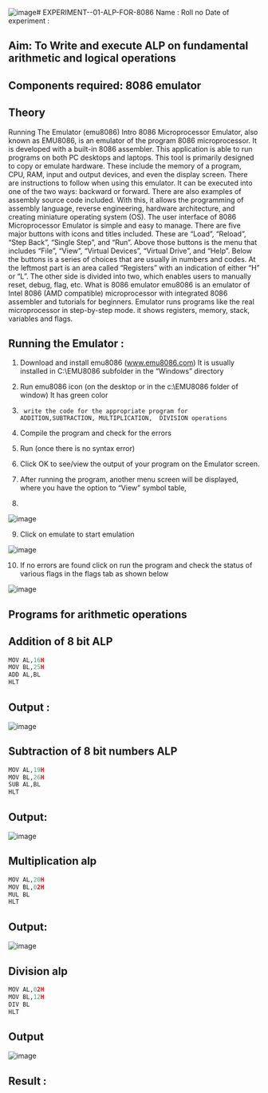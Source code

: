 
![image](https://github.com/user-attachments/assets/178ef5b3-6e69-4271-b5c7-8f3674a2444e)# EXPERIMENT--01-ALP-FOR-8086
Name :
Roll no 
Date of experiment :





## Aim: To Write and execute ALP on fundamental arithmetic and logical operations
## Components required: 8086  emulator 
## Theory 
Running The Emulator (emu8086) Intro 8086 Microprocessor Emulator, also known as EMU8086, is an emulator of the program 8086 microprocessor. It is developed with a built-in 8086 assembler. This application is able to run programs on both PC desktops and laptops. This tool is primarily designed to copy or emulate hardware. These include the memory of a program, CPU, RAM, input and output devices, and even the display screen. There are instructions to follow when using this emulator. It can be executed into one of the two ways: backward or forward. There are also examples of assembly source code included. With this, it allows the programming of assembly language, reverse engineering, hardware architecture, and creating miniature operating system (OS). The user interface of 8086 Microprocessor Emulator is simple and easy to manage. There are five major buttons with icons and titles included. These are “Load”, “Reload”, “Step Back”, “Single Step”, and “Run”. Above those buttons is the menu that includes “File”, “View”, “Virtual Devices”, “Virtual Drive”, and “Help”. Below the buttons is a series of choices that are usually in numbers and codes. At the leftmost part is an area called “Registers” with an indication of either “H” or “L”. The other side is divided into two, which enables users to manually reset, debug, flag, etc. What is 8086 emulator emu8086 is an emulator of Intel 8086 (AMD compatible) microprocessor with integrated 8086 assembler and tutorials for beginners. Emulator runs programs like the real microprocessor in step-by-step mode. it shows registers, memory, stack, variables and flags.


 ## Running the Emulator :
1.	Download and install emu8086 (www.emu8086.com) It is usually installed in C:\EMU8086 subfolder in the “Windows” directory
2.	  Run  emu8086 icon (on the desktop or in the c:\EMU8086 folder of window) It has green color 
 
 
3.		write the code for the appropriate program for ADDITION,SUBTRACTION, MULTIPLICATION,  DIVISION operations 

4.	 Compile the program and check for the errors 
5.	Run (once there is no syntax error) 

6.	Click OK to see/view the output of your program on the Emulator screen. 


7.	After running the program, another menu screen will be displayed, where you have the option to “View” symbol table,
8.	 


![image](https://user-images.githubusercontent.com/36288975/189273263-d65baae9-4b8f-4723-afb3-c0ffa4052b04.png)











9.	Click on emulate to start emulation 








![image](https://user-images.githubusercontent.com/36288975/189273273-9bb36ec1-e2e8-4892-8d35-37707332bfdc.png)








10.	If no errors are found click on run the program and check the status of various flags in the flags tab as shown below 






![image](https://user-images.githubusercontent.com/36288975/189273277-113a2a33-4a40-4ff8-95a5-ecd3a1f504fe.png)







## Programs for arithmetic  operations

## Addition  of 8 bit ALP 
```python
MOV AL,16H 
MOV BL,25H 
ADD AL,BL 
HLT
```
## Output :
![image](https://github.com/user-attachments/assets/9ac48d45-b84f-438d-9445-1aac4f8634d8)

 ## Subtraction   of 8 bit numbers  ALP 
 ```python
MOV AL,19H
MOV BL,26H
SUB AL,BL
HLT
```
## Output:
![image](https://github.com/user-attachments/assets/e26e9e2a-f895-480b-b1dd-782093198d20)

## Multiplication alp 
```python
MOV AL,20H
MOV BL,02H
MUL BL
HLT
```
 ## Output:
 ![image](https://github.com/user-attachments/assets/4f21d7a6-f164-41e8-ae1f-c24ad5b653c8)

 

## Division alp 
```python
MOV AL,02H
MOV BL,12H
DIV BL
HLT
```

## Output 
![image](https://github.com/user-attachments/assets/e99ac4cc-448e-4782-8add-51f4099cd256)



## Result :
 








